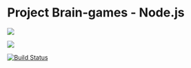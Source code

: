 # Project Brain-games - Node.js

<a href="https://codeclimate.com/github/codeclimate/codeclimate/maintainability"><img src="https://api.codeclimate.com/v1/badges/a99a88d28ad37a79dbf6/maintainability" /></a>

<a href="https://codeclimate.com/github/codeclimate/codeclimate/test_coverage"><img src="https://api.codeclimate.com/v1/badges/a99a88d28ad37a79dbf6/test_coverage" /></a>

[![Build Status](https://travis-ci.com/travis-ci/travis-web.svg?branch=master)](https://travis-ci.com/travis-ci/travis-web)